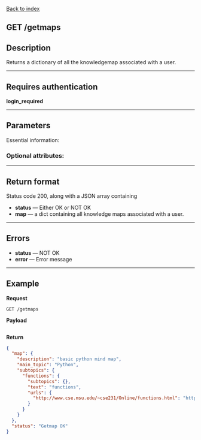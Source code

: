 [Back to index](api-reference.md)

## GET /getmaps

## Description
Returns a dictionary of all the knowledgemap associated with a user.

***

## Requires authentication
**login_required**

***

## Parameters
Essential information:


### Optional attributes:

***

## Return format
Status code 200, along with a JSON array containing 
- **status** — Either OK or NOT OK
- **map** — a dict containing all knowledge maps associated with a user.
***

## Errors
- **status** — NOT OK
- **error** — Error message

***

## Example
**Request**

    GET /getmaps

**Payload**
``` json
```


**Return**
``` json
{
  "map": {
    "description": "basic python mind map", 
    "main_topic": "Python", 
    "subtopics": {
      "functions": {
        "subtopics": {}, 
        "text": "functions", 
        "urls": {
          "http://www.cse.msu.edu/~cse231/Online/functions.html": "http://www.cse.msu.edu/~cse231/Online/functions.html"
        }
      }
    }
  }, 
  "status": "Getmap OK"
}

```
